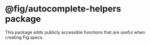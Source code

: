 # @fig/autocomplete-helpers package

This package adds publicly accessible functions that are useful when
creating Fig specs.
